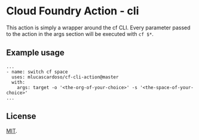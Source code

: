 # Cloud Foundry Action - cli


This action is simply a wrapper around the cf CLI. Every parameter passed to the action in the args section will be executed with `cf $*`.

## Example usage
```
...
- name: switch cf space
  uses: mlucascardoso/cf-cli-action@master
  with:
    args: target -o '<the-org-of-your-choice>' -s '<the-space-of-your-choice>'
...
```

## License
[MIT](LICENSE).